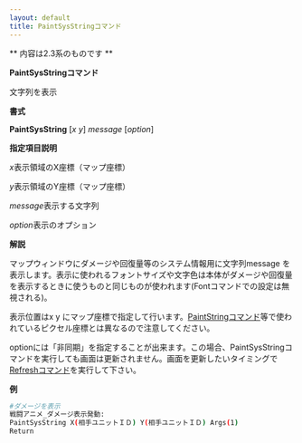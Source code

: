 ```yaml
---
layout: default
title: PaintSysStringコマンド
---
```

** 内容は2.3系のものです **

**PaintSysStringコマンド**

文字列を表示

**書式**

**PaintSysString** [*x y*] *message* [*option*]

**指定項目説明**

*x*表示領域のX座標（マップ座標）

*y*表示領域のY座標（マップ座標）

*message*表示する文字列

*option*表示のオプション

**解説**

マップウィンドウにダメージや回復量等のシステム情報用に文字列message を表示します。表示に使われるフォントサイズや文字色は本体がダメージや回復量を表示するときに使うものと同じものが使われます(Fontコマンドでの設定は無視される)。

表示位置はx y にマップ座標で指定して行います。[PaintStringコマンド](PaintStringコマンド.md)等で使われているピクセル座標とは異なるので注意してください。

optionには「非同期」を指定することが出来ます。この場合、PaintSysStringコマンドを実行しても画面は更新されません。画面を更新したいタイミングで[Refreshコマンド](Refreshコマンド.md)を実行して下さい。


**例**
```sh
#ダメージを表示
戦闘アニメ_ダメージ表示発動:
PaintSysString X(相手ユニットＩＤ) Y(相手ユニットＩＤ) Args(1)
Return
```
